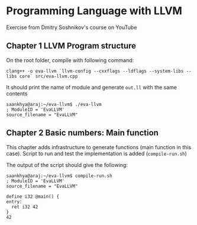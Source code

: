 # Programming Language with LLVM 
Exercise from Dmitry Soshnikov's course on YouTube

## Chapter 1 LLVM Program structure
On the root folder, compile with following command:
```
clang++ -o eva-llvm `llvm-config --cxxflags --ldflags --system-libs --libs core` src/eva-llvm.cpp
```
It should print the name of module and generate `out.ll` with the same contents
```
saankhya@araj:~/eva-llvm$ ./eva-llvm
; ModuleID = 'EvaLLVM'
source_filename = "EvaLLVM"
```

## Chapter 2 Basic numbers: Main function
This chapter adds infrastructure to generate functions (main function in this case). Script to run and test the implementation  is added (`compile-run.sh`)

The output of the script should give the following:
```
saankhya@araj:~/eva-llvm$ compile-run.sh
; ModuleID = 'EvaLLVM'
source_filename = "EvaLLVM"

define i32 @main() {
entry:
  ret i32 42
}
42
```
